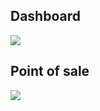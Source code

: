 <h2> Dashboard  </h2>
<img src = "https://user-images.githubusercontent.com/73092728/102718378-02c6fe00-4312-11eb-974d-9812dee0836c.png">

<h2> Point of sale </h2>
<img src= "https://user-images.githubusercontent.com/73092728/102718474-75d07480-4312-11eb-8fc0-749f1386c934.png">





